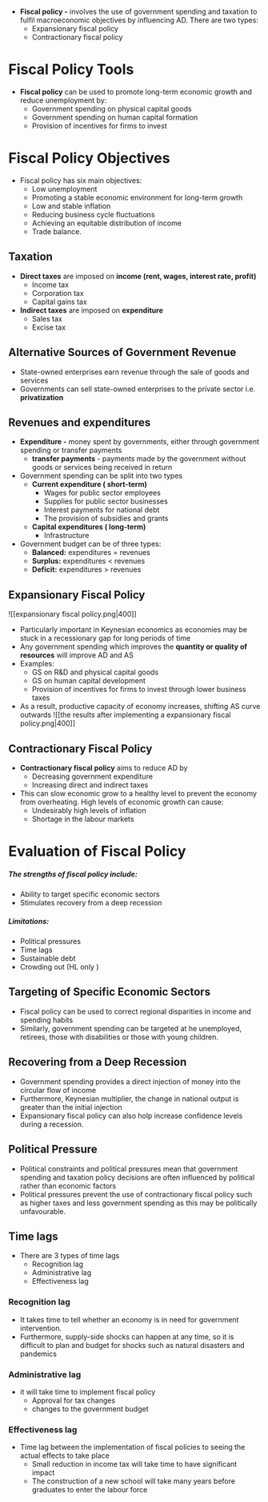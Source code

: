 
- **Fiscal policy -** involves the use of government spending and taxation to fulfil macroeconomic objectives by influencing AD. There are two types:
    - Expansionary fiscal policy
    - Contractionary fiscal policy
# Fiscal Policy Tools
- **Fiscal policy** can be used to promote long-term economic growth and reduce unemployment by:
    - Government spending on physical capital goods
    - Government spending on human capital formation
    - Provision of incentives for firms to invest
# Fiscal Policy Objectives
- Fiscal policy has six main objectives:
    - Low unemployment
    - Promoting a stable economic environment for long-term growth
    - Low and stable inflation
    - Reducing business cycle fluctuations
    - Achieving an equitable distribution of income
    - Trade balance.
## Taxation
- **Direct taxes** are imposed on **income (rent, wages, interest rate, profit)**
    - Income tax
    - Corporation tax
    - Capital gains tax
- **Indirect taxes** are imposed on **expenditure**
    - Sales tax
    - Excise tax
## Alternative Sources of Government Revenue
- State-owned enterprises earn revenue through the sale of goods and services
- Governments can sell state-owned enterprises to the private sector i.e. **privatization**
## Revenues and expenditures
- **Expenditure -** money spent by governments, either through government spending or transfer payments
    - **transfer payments** - payments made by the government without goods or services being received in return
- Government spending can be split into two types
    - **Current expenditure ( short-term)**
        - Wages for public sector employees
        - Supplies for public sector businesses
        - Interest payments for national debt
        - The provision of subsidies and grants
    - **Capital expenditures ( long-term)**
        - Infrastructure
- Government budget can be of three types:
    - **Balanced:** expenditures = revenues
    - **Surplus:**  expenditures < revenues
    - **Deficit:** expenditures > revenues
## Expansionary Fiscal Policy

![[expansionary fiscal policy.png|400]]
- Particularly important in Keynesian economics as economies may be stuck in a recessionary gap for long periods of time
- Any government spending which improves the **quantity or quality of resources** will improve AD and AS
- Examples:
    - GS on R&D and physical capital goods
    - GS on human capital development
    - Provision of incentives for firms to invest through lower business taxes
- As a result, productive capacity of economy increases, shifting AS curve outwards
![[the results after implementing a expansionary fiscal policy.png|400]]
## Contractionary Fiscal Policy

- **Contractionary fiscal policy** aims to reduce AD by
    - Decreasing government expenditure
    - Increasing direct and indirect taxes
- This can slow economic grow to a healthy level to prevent the economy from overheating. High levels of economic growth can cause:
    - Undesirably high levels of inflation
    - Shortage in the labour markets

# Evaluation of Fiscal Policy
##### The strengths of fiscal policy include:
- Ability to target specific economic sectors
- Stimulates recovery from a deep recession
##### Limitations:
- Political pressures
- Time lags
- Sustainable debt
- Crowding out (HL only )
## Targeting of Specific Economic Sectors
- Fiscal policy can be used to correct regional disparities in income and spending habits
- Similarly, government spending can be targeted at he unemployed, retirees, those with disabilities or those with young children.
## Recovering from a Deep Recession
- Government spending provides a direct injection of money into the circular flow of income
- Furthermore, Keynesian multiplier, the change in national output is greater than the initial injection
- Expansionary fiscal policy can also holp increase confidence levels during a recession.
## Political Pressure
- Political constraints and political pressures mean that government spending and taxation policy decisions are often influenced by political rather than economic factors
- Political pressures prevent the use of contractionary fiscal policy such as higher taxes and less government spending as this may be politically unfavourable.
## Time lags
- There are 3 types of time lags
    - Recognition lag
    - Administrative lag
    - Effectiveness lag
### Recognition lag
- It takes time to tell whether an economy is in need for government intervention.
- Furthermore, supply-side shocks can happen at any time, so it is difficult to plan and budget for shocks such as natural disasters and pandemics
### Administrative lag
- it will take time to implement fiscal policy
    - Approval for tax changes
    - changes to the government budget
### Effectiveness lag
- Time lag between the implementation of fiscal policies to seeing the actual effects to take place
    - Small reduction in income tax will take  time to have significant impact
    - The construction of a new school will take many years before graduates to enter the labour force